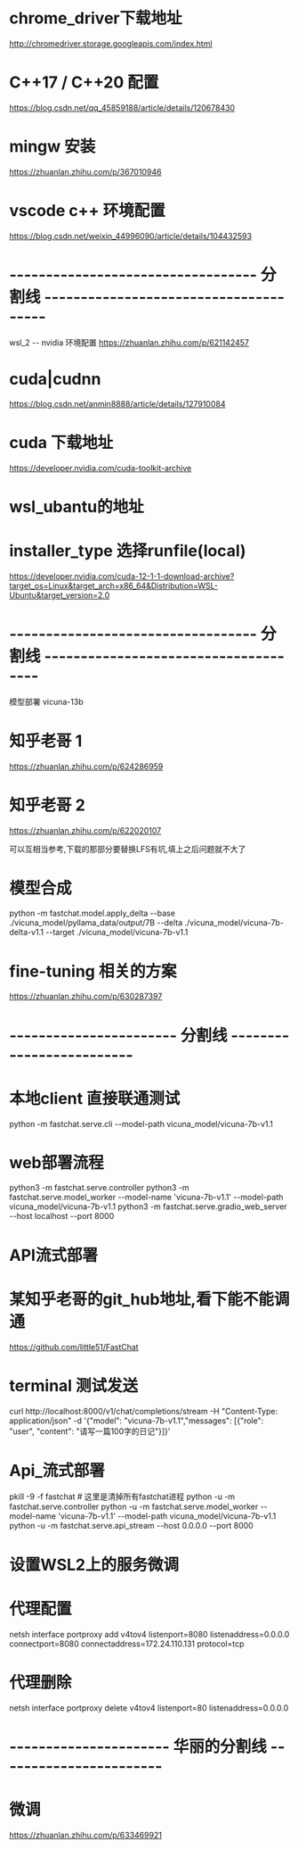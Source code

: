 # chrome_driver下载地址
http://chromedriver.storage.googleapis.com/index.html

# C++17 / C++20 配置
https://blog.csdn.net/qq_45859188/article/details/120678430  

#  mingw 安装
https://zhuanlan.zhihu.com/p/367010946

#  vscode c++ 环境配置
https://blog.csdn.net/weixin_44996090/article/details/104432593

# ---------------------------------- 分割线 -------------------------------------- # 
wsl_2 -- nvidia 环境配置
https://zhuanlan.zhihu.com/p/621142457

# cuda|cudnn
https://blog.csdn.net/anmin8888/article/details/127910084

# cuda 下载地址
https://developer.nvidia.com/cuda-toolkit-archive

# wsl_ubantu的地址
# installer_type 选择runfile(local)
https://developer.nvidia.com/cuda-12-1-1-download-archive?target_os=Linux&target_arch=x86_64&Distribution=WSL-Ubuntu&target_version=2.0


# ---------------------------------- 分割线 ------------------------------------- # 
模型部署 vicuna-13b 

# 知乎老哥 1
https://zhuanlan.zhihu.com/p/624286959

# 知乎老哥 2
https://zhuanlan.zhihu.com/p/622020107

可以互相当参考,下载的那部分要替换LFS有坑,填上之后问题就不大了


# 模型合成
python -m fastchat.model.apply_delta --base  ./vicuna_model/pyllama_data/output/7B  --delta ./vicuna_model/vicuna-7b-delta-v1.1 --target ./vicuna_model/vicuna-7b-v1.1


# fine-tuning 相关的方案
https://zhuanlan.zhihu.com/p/630287397



# ----------------------- 分割线 ------------------------- #
# 本地client 直接联通测试
python -m fastchat.serve.cli --model-path vicuna_model/vicuna-7b-v1.1

# web部署流程
python3 -m fastchat.serve.controller 
python3 -m fastchat.serve.model_worker --model-name 'vicuna-7b-v1.1' --model-path vicuna_model/vicuna-7b-v1.1
python3 -m fastchat.serve.gradio_web_server --host localhost --port 8000

# API流式部署

# 某知乎老哥的git_hub地址,看下能不能调通
https://github.com/little51/FastChat 

# terminal 测试发送
curl http://localhost:8000/v1/chat/completions/stream  -H "Content-Type: application/json" -d '{"model": "vicuna-7b-v1.1","messages": [{"role": "user", "content": "请写一篇100字的日记"}]}'   

# Api_流式部署
pkill -9 -f fastchat  #  这里是清掉所有fastchat进程
python -u -m fastchat.serve.controller 
python -u -m fastchat.serve.model_worker --model-name 'vicuna-7b-v1.1' --model-path vicuna_model/vicuna-7b-v1.1 
python -u -m fastchat.serve.api_stream --host 0.0.0.0 --port 8000 

# 设置WSL2上的服务微调
# 代理配置
netsh interface portproxy add v4tov4 listenport=8080 listenaddress=0.0.0.0 connectport=8080 connectaddress=172.24.110.131 protocol=tcp

# 代理删除
netsh interface portproxy delete v4tov4 listenport=80 listenaddress=0.0.0.0



# ---------------------- 华丽的分割线 ----------------------- # 
# 微调
https://zhuanlan.zhihu.com/p/633469921